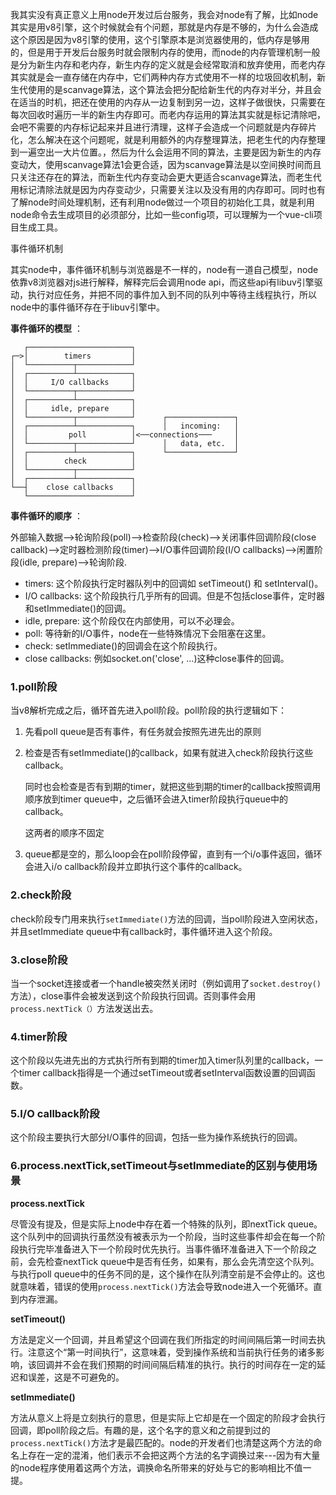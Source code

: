 我其实没有真正意义上用node开发过后台服务，我会对node有了解，比如node其实是用v8引擎，这个时候就会有个问题，那就是内存是不够的，为什么会造成这个原因是因为v8引擎的使用，这个引擎原本是浏览器使用的，低内存是够用的，但是用于开发后台服务时就会限制内存的使用，而node的内存管理机制一般是分为新生内存和老内存，新生内存的定义就是会经常取消和放弃使用，而老内存其实就是会一直存储在内存中，它们两种内存方式使用不一样的垃圾回收机制，新生代使用的是scanvage算法，这个算法会把分配给新生代的内存对半分，并且会在适当的时机，把还在使用的内存从一边复制到另一边，这样子做很快，只需要在每次回收时遍历一半的新生内存即可。而老内存运用的算法其实就是标记清除吧，会吧不需要的内存标记起来并且进行清理，这样子会造成一个问题就是内存碎片化，怎么解决在这个问题呢，就是利用额外的内存整理算法，把老生代的内存整理到一遍空出一大片位置。，然后为什么会运用不同的算法，主要是因为新生的内存变动大，使用scanvage算法1会更合适，因为scanvage算法是以空间换时间而且只关注还存在的算法，而新生代内存变动会更大更适合scanvage算法，而老生代用标记清除法就是因为内存变动少，只需要关注以及没有用的内存即可。同时也有了解node时间处理机制，还有利用node做过一个项目的初始化工具，就是利用node命令去生成项目的必须部分，比如一些config项，可以理解为一个vue-cli项目生成工具。

事件循环机制

其实node中，事件循环机制与浏览器是不一样的，node有一道自己模型，node依靠v8浏览器对js进行解释，解释完后会调用node api，而这些api有libuv引擎驱动，执行对应任务，并把不同的事件加入到不同的队列中等待主线程执行，所以node中的事件循环存在于libuv引擎中。

**事件循环的模型** ：

```
   ┌───────────────────────┐
┌─>│        timers         │
│  └──────────┬────────────┘
│  ┌──────────┴────────────┐
│  │     I/O callbacks     │
│  └──────────┬────────────┘
│  ┌──────────┴────────────┐
│  │     idle, prepare     │
│  └──────────┬────────────┘      ┌───────────────┐
│  ┌──────────┴────────────┐      │   incoming:   │
│  │         poll          │<──connections───     │
│  └──────────┬────────────┘      │   data, etc.  │
│  ┌──────────┴────────────┐      └───────────────┘
│  │        check          │
│  └──────────┬────────────┘
│  ┌──────────┴────────────┐
└──┤    close callbacks    │
   └───────────────────────┘
```

**事件循环的顺序** ：

外部输入数据-->轮询阶段(poll)-->检查阶段(check)-->关闭事件回调阶段(close callback)-->定时器检测阶段(timer)-->I/O事件回调阶段(I/O callbacks)-->闲置阶段(idle, prepare)-->轮询阶段.

- timers: 这个阶段执行定时器队列中的回调如 setTimeout() 和 setInterval()。
- I/O callbacks: 这个阶段执行几乎所有的回调。但是不包括close事件，定时器和setImmediate()的回调。
- idle, prepare: 这个阶段仅在内部使用，可以不必理会。
- poll: 等待新的I/O事件，node在一些特殊情况下会阻塞在这里。
- check: setImmediate()的回调会在这个阶段执行。
- close callbacks: 例如socket.on('close', ...)这种close事件的回调。

### 1.poll阶段

当v8解析完成之后，循环首先进入poll阶段。poll阶段的执行逻辑如下：

1. 先看poll queue是否有事件，有任务就会按照先进先出的原则

2. 检查是否有setImmediate()的callback，如果有就进入check阶段执行这些callback。

   同时也会检查是否有到期的timer，就把这些到期的timer的callback按照调用顺序放到timer queue中，之后循环会进入timer阶段执行queue中的 callback。

   这两者的顺序不固定

3. queue都是空的，那么loop会在poll阶段停留，直到有一个i/o事件返回，循环会进入i/o callback阶段并立即执行这个事件的callback。

### 2.check阶段

check阶段专门用来执行`setImmediate()`方法的回调，当poll阶段进入空闲状态，并且setImmediate queue中有callback时，事件循环进入这个阶段。

### 3.close阶段

当一个socket连接或者一个handle被突然关闭时（例如调用了`socket.destroy()`方法），close事件会被发送到这个阶段执行回调。否则事件会用`process.nextTick（）`方法发送出去。

### 4.timer阶段

这个阶段以先进先出的方式执行所有到期的timer加入timer队列里的callback，一个timer callback指得是一个通过setTimeout或者setInterval函数设置的回调函数。

### 5.I/O callback阶段

这个阶段主要执行大部分I/O事件的回调，包括一些为操作系统执行的回调。

### 6.process.nextTick,setTimeout与setImmediate的区别与使用场景

**process.nextTick**

尽管没有提及，但是实际上node中存在着一个特殊的队列，即nextTick queue。这个队列中的回调执行虽然没有被表示为一个阶段，当时这些事件却会在每一个阶段执行完毕准备进入下一个阶段时优先执行。当事件循环准备进入下一个阶段之前，会先检查nextTick queue中是否有任务，如果有，那么会先清空这个队列。与执行poll queue中的任务不同的是，这个操作在队列清空前是不会停止的。这也就意味着，错误的使用`process.nextTick()`方法会导致node进入一个死循环。直到内存泄漏。

**setTimeout()**

方法是定义一个回调，并且希望这个回调在我们所指定的时间间隔后第一时间去执行。注意这个“第一时间执行”，这意味着，受到操作系统和当前执行任务的诸多影响，该回调并不会在我们预期的时间间隔后精准的执行。执行的时间存在一定的延迟和误差，这是不可避免的。

**setImmediate()**

方法从意义上将是立刻执行的意思，但是实际上它却是在一个固定的阶段才会执行回调，即poll阶段之后。有趣的是，这个名字的意义和之前提到过的`process.nextTick()`方法才是最匹配的。node的开发者们也清楚这两个方法的命名上存在一定的混淆，他们表示不会把这两个方法的名字调换过来---因为有大量的node程序使用着这两个方法，调换命名所带来的好处与它的影响相比不值一提。